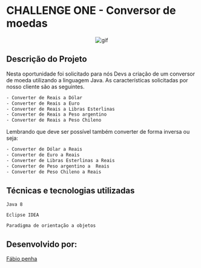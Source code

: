 # CHALLENGE ONE - Conversor de moedas


<p align="center">
  <img src="https://media2.giphy.com/media/v1.Y2lkPTc5MGI3NjExNDAyZDg3ODUwODc3YTk1YzZlOTgwM2JjN2Y4Zjc0NTA5ZGZlMmViMSZjdD1n/cIk0UnTX7e0PqAFHih/giphy.gif" alt="gif">
</p>


##  Descrição do Projeto

Nesta oportunidade foi solicitado para nós Devs a criação de um conversor de moeda utilizando a linguagem Java. As características solicitadas por nosso cliente são as seguintes.

```bash
- Converter de Reais a Dólar
- Converter de Reais a Euro
- Converter de Reais a Libras Esterlinas
- Converter de Reais a Peso argentino
- Converter de Reais a Peso Chileno
```

Lembrando que deve ser possível também converter de forma inversa ou seja:

```bash
- Converter de Dólar a Reais
- Converter de Euro a Reais
- Converter de Libras Esterlinas a Reais
- Converter de Peso argentino a  Reais
- Converter de Peso Chileno a Reais
```

## Técnicas e tecnologias utilizadas

`Java 8`

`Eclipse IDEA`

`Paradigma de orientação a objetos`

## Desenvolvido por:

[Fábio penha](https://www.github.com/fabiopenha)
